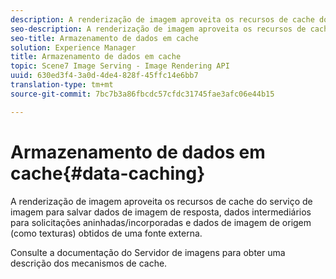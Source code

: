 ```yaml
---
description: A renderização de imagem aproveita os recursos de cache do serviço de imagem para salvar dados de imagem de resposta, dados intermediários para solicitações aninhadas/incorporadas e dados de imagem de origem (como texturas) obtidos de uma fonte externa.
seo-description: A renderização de imagem aproveita os recursos de cache do serviço de imagem para salvar dados de imagem de resposta, dados intermediários para solicitações aninhadas/incorporadas e dados de imagem de origem (como texturas) obtidos de uma fonte externa.
seo-title: Armazenamento de dados em cache
solution: Experience Manager
title: Armazenamento de dados em cache
topic: Scene7 Image Serving - Image Rendering API
uuid: 630ed3f4-3a0d-4de4-828f-45ffc14e6bb7
translation-type: tm+mt
source-git-commit: 7bc7b3a86fbcdc57cfdc31745fae3afc06e44b15

---
```



# Armazenamento de dados em cache{#data-caching}

A renderização de imagem aproveita os recursos de cache do serviço de imagem para salvar dados de imagem de resposta, dados intermediários para solicitações aninhadas/incorporadas e dados de imagem de origem (como texturas) obtidos de uma fonte externa.

Consulte a documentação do Servidor de imagens para obter uma descrição dos mecanismos de cache.
